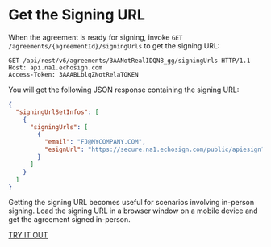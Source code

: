 # Get the Signing URL

When the agreement is ready for signing, invoke `GET /agreements/{agreementId}/signingUrls` to get the signing URL:

```http
GET /api/rest/v6/agreements/3AANotRealIDQN8_gg/signingUrls HTTP/1.1
Host: api.na1.echosign.com
Access-Token: 3AAABLblqZNotRelaTOKEN
```

You will get the following JSON response containing the signing URL:

```json
{
  "signingUrlSetInfos": [
    {
      "signingUrls": [
        {
          "email": "FJ@MYCOMPANY.COM",
          "esignUrl": "https://secure.na1.echosign.com/public/apiesign?pid=CBFNotTheRealIDw3w*"
        }
      ]
    }
  ]
}
```
    
Getting the signing URL becomes useful for scenarios involving in-person signing. Load the signing URL in a browser window on a mobile device and get the agreement signed in-person.

[TRY IT OUT](https://secure.na1.echosign.com/public/docs/restapi/v6#!/agreements/_0_1_2_3_4)

